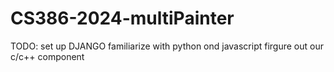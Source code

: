 # CS386-2024-multiPainter

TODO:
set up DJANGO
familiarize with python ond javascript
firgure out our c/c++ component
